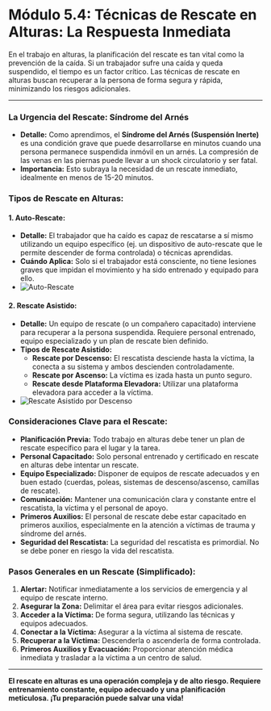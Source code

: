 # Módulo 5.4: Técnicas de Rescate en Alturas: La Respuesta Inmediata

En el trabajo en alturas, la planificación del rescate es tan vital como la prevención de la caída. Si un trabajador sufre una caída y queda suspendido, el tiempo es un factor crítico. Las técnicas de rescate en alturas buscan recuperar a la persona de forma segura y rápida, minimizando los riesgos adicionales.

---

### **La Urgencia del Rescate: Síndrome del Arnés**

*   **Detalle:** Como aprendimos, el **Síndrome del Arnés (Suspensión Inerte)** es una condición grave que puede desarrollarse en minutos cuando una persona permanece suspendida inmóvil en un arnés. La compresión de las venas en las piernas puede llevar a un shock circulatorio y ser fatal.
*   **Importancia:** Esto subraya la necesidad de un rescate inmediato, idealmente en menos de 15-20 minutos.

### **Tipos de Rescate en Alturas:**

#### **1. Auto-Rescate:**

*   **Detalle:** El trabajador que ha caído es capaz de rescatarse a sí mismo utilizando un equipo específico (ej. un dispositivo de auto-rescate que le permite descender de forma controlada) o técnicas aprendidas.
*   **Cuándo Aplica:** Solo si el trabajador está consciente, no tiene lesiones graves que impidan el movimiento y ha sido entrenado y equipado para ello.
*   <!-- Visual Sugerido: Imagen de un trabajador utilizando un dispositivo de auto-rescate. -->
    ![Auto-Rescate](placeholder_auto_rescate.png)

#### **2. Rescate Asistido:**

*   **Detalle:** Un equipo de rescate (o un compañero capacitado) interviene para recuperar a la persona suspendida. Requiere personal entrenado, equipo especializado y un plan de rescate bien definido.
*   **Tipos de Rescate Asistido:**
    *   **Rescate por Descenso:** El rescatista desciende hasta la víctima, la conecta a su sistema y ambos descienden controladamente.
    *   **Rescate por Ascenso:** La víctima es izada hasta un punto seguro.
    *   **Rescate desde Plataforma Elevadora:** Utilizar una plataforma elevadora para acceder a la víctima.
*   <!-- Visual Sugerido: Diagrama simple de un escenario de rescate por descenso. -->
    ![Rescate Asistido por Descenso](placeholder_rescate_asistido_descenso.png)

### **Consideraciones Clave para el Rescate:**

*   **Planificación Previa:** Todo trabajo en alturas debe tener un plan de rescate específico para el lugar y la tarea.
*   **Personal Capacitado:** Solo personal entrenado y certificado en rescate en alturas debe intentar un rescate.
*   **Equipo Especializado:** Disponer de equipos de rescate adecuados y en buen estado (cuerdas, poleas, sistemas de descenso/ascenso, camillas de rescate).
*   **Comunicación:** Mantener una comunicación clara y constante entre el rescatista, la víctima y el personal de apoyo.
*   **Primeros Auxilios:** El personal de rescate debe estar capacitado en primeros auxilios, especialmente en la atención a víctimas de trauma y síndrome del arnés.
*   **Seguridad del Rescatista:** La seguridad del rescatista es primordial. No se debe poner en riesgo la vida del rescatista.

### **Pasos Generales en un Rescate (Simplificado):**

1.  **Alertar:** Notificar inmediatamente a los servicios de emergencia y al equipo de rescate interno.
2.  **Asegurar la Zona:** Delimitar el área para evitar riesgos adicionales.
3.  **Acceder a la Víctima:** De forma segura, utilizando las técnicas y equipos adecuados.
4.  **Conectar a la Víctima:** Asegurar a la víctima al sistema de rescate.
5.  **Recuperar a la Víctima:** Descenderla o ascenderla de forma controlada.
6.  **Primeros Auxilios y Evacuación:** Proporcionar atención médica inmediata y trasladar a la víctima a un centro de salud.

---

**El rescate en alturas es una operación compleja y de alto riesgo. Requiere entrenamiento constante, equipo adecuado y una planificación meticulosa. ¡Tu preparación puede salvar una vida!**

<!-- Elemento Interactivo Sugerido: Un "Escenario de Rescate Interactivo" donde el estudiante deba tomar decisiones sobre los pasos a seguir en un rescate simulado. -->
<InteractiveRescueScenario />
